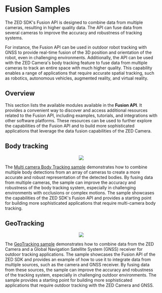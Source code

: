 # Fusion Samples

The ZED SDK's Fusion API is designed to combine data from multiple cameras, resulting in higher quality data. The API can fuse data from several cameras to improve the accuracy and robustness of tracking systems.

For instance, the Fusion API can be used in outdoor robot tracking with GNSS to provide real-time fusion of the 3D position and orientation of the robot, even in challenging environments. Additionally, the API can be used with the ZED Camera's body tracking feature to fuse data from multiple cameras to track an entire space with much higher quality. This capability enables a range of applications that require accurate spatial tracking, such as robotics, autonomous vehicles, augmented reality, and virtual reality.


## Overview

This section lists the available modules available in the **Fusion API**. It provides a convenient way to discover and access additional resources related to the Fusion API, including examples, tutorials, and integrations with other software platforms. These resources can be used to further explore the capabilities of the Fusion API and to build more sophisticated applications that leverage the data fusion capabilities of the ZED Camera.

## Body tracking

<p align="center">
  <img src="https://user-images.githubusercontent.com/32394882/230631989-24dd2b58-2c85-451b-a4ed-558d74d1b922.gif" />
</p>


The [Multi camera Body Tracking sample](/body%20tracking/multi-camera/) demonstrates how to combine multiple body detections from an array of cameras to create a more accurate and robust representation of the detected bodies. By fusing data from multiple cameras, the sample can improve the accuracy and robustness of the body tracking system, especially in challenging environments with occlusions or complex motions. The sample showcases the capabilities of the ZED SDK's Fusion API and provides a starting point for building more sophisticated applications that require multi-camera body tracking.

## GeoTracking

<p align="center">
  <img src="https://user-images.githubusercontent.com/32394882/230602944-ed61e6dd-e485-4911-8a4c-d6c9e4fab0fd.gif" />
</p>

The [GeoTracking sample](/geotracking/) demonstrates how to combine data from the ZED Camera and a Global Navigation Satellite System (GNSS) receiver for outdoor tracking applications. The sample showcases the Fusion API of the ZED SDK and provides an example of how to use it to integrate data from multiple sources, such as the camera and GNSS receiver. By fusing data from these sources, the sample can improve the accuracy and robustness of the tracking system, especially in challenging outdoor environments. The sample provides a starting point for building more sophisticated applications that require outdoor tracking with the ZED Camera and GNSS.

